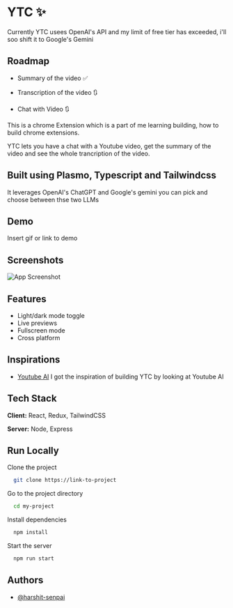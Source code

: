 
# YTC ✨

Currently YTC usees OpenAI's API and my limit of free tier has exceeded, i'll soo shift it to Google's Gemini 

## Roadmap

- Summary of the video ✅

- Transcription of the video 🔃

- Chat with Video 🔃

This is a chrome Extension which is a part of me learning building, how to build chrome extensions.

YTC lets you have a chat with a Youtube video, get the summary of the video and see the whole trancription of the video.

## Built using Plasmo, Typescript and Tailwindcss

It leverages OpenAI's ChatGPT and Google's gemini you can pick and choose between thse two LLMs


## Demo

Insert gif or link to demo


## Screenshots

![App Screenshot](https://via.placeholder.com/468x300?text=App+Screenshot+Here)


## Features

- Light/dark mode toggle
- Live previews
- Fullscreen mode
- Cross platform


## Inspirations

 - [Youtube AI](https://chat-with-youtube.vercel.app/)
 I got the inspiration of building YTC by looking at Youtube AI


## Tech Stack

**Client:** React, Redux, TailwindCSS

**Server:** Node, Express


## Run Locally

Clone the project

```bash
  git clone https://link-to-project
```

Go to the project directory

```bash
  cd my-project
```

Install dependencies

```bash
  npm install
```

Start the server

```bash
  npm run start
```


## Authors

- [@harshit-senpai](https://www.github.com/harshit-senpai)

